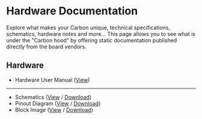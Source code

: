# Hardware Documentation

Explore what makes your Carbon unique, technical specifications, schematics, hardware notes and more... This page allows you to see what is under the "Carbon hood" by offering static documentation published directly from the board vendors.

## Hardware

- Hardware User Manual ([View](hardware-user-manual.md))

***

- Schematics ([View](https://github.com/96boards/documentation/blob/master/IoTEdition/Carbon/HardwareDocs/Carbon_Schematics.pdf) / [Download](https://github.com/96boards/documentation/raw/master/IoTEdition/Carbon/HardwareDocs/Carbon_Schematics.pdf))
- Pinout Diagram ([View](https://github.com/96boards/documentation/blob/master/IoTEdition/Carbon/HardwareDocs/Carbon_Pinout.png) / [Download](https://github.com/96boards/documentation/raw/master/IoTEdition/Carbon/HardwareDocs/Carbon_Pinout.png))
- Block Image ([View](https://github.com/96boards/documentation/blob/master/IoTEdition/Carbon/HardwareDocs/Carbon_Block_V1.png) / [Download](https://github.com/96boards/documentation/raw/master/IoTEdition/Carbon/HardwareDocs/Carbon_Block_V1.png))

